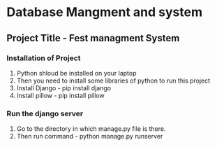 # Database Mangment and system

## Project Title - Fest managment System
### Installation of Project

1. Python shloud be installed on your laptop
2. Then you need to install some libraries of python to run this project
3. Install Django - pip install django
4. Install pillow - pip install pillow

### Run the django server
1. Go to the directory in which manage.py file is there.
2. Then run command - python manage.py runserver
